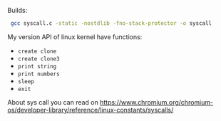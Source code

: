Builds:

```sh
 gcc syscall.c -static -nostdlib -fno-stack-protector -o syscall
```

 My version API of linux kernel have functions:

   * `create clone`
   * `create clone3`
   * `print string`
   * `print numbers`
   * `sleep`
   * `exit`

About sys call you can read on https://www.chromium.org/chromium-os/developer-library/reference/linux-constants/syscalls/
